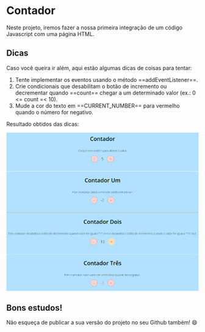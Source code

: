 # Contador

Neste projeto, iremos fazer a nossa primeira integração de um código Javascript com uma página HTML.

## Dicas

Caso você queira ir além, aqui estão algumas dicas de coisas para tentar:

1. Tente implementar os eventos usando o método ==addEventListener==.
2. Crie condicionais que desabilitam o botão de incremento ou decrementar quando ==count== chegar a um determinado valor (ex.: 0 <= count =< 10).
3. Mude a cor do texto em ==CURRENT_NUMBER== para vermelho quando o número for negativo.

Resultado obtidos das dicas:

![](assets/img/tela.png)

## Bons estudos!

Não esqueça de publicar a sua versão do projeto no seu Github também! :smile: